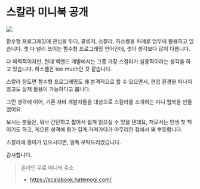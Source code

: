 # 스칼라 미니북 공개

![](https://scalabook.hatemogi.com/img/scalabook.png)

함수형 프로그래밍에 관심을 두다, 클로저, 스칼라, 하스켈을 차례로 업무에 활용하고 있습니다. 셋 다 널리 쓰이는 함수형 프로그래밍 언어인데, 셋이 생각보다 많이 다릅니다.

다 매력적이지만, 현대 백엔드 개발에서는 그중 가장 스칼라가 실용적이라는 생각을 하고 있습니다. 하스켈은 too much인 것 같습니다.

스칼라 정도면 함수형 프로그래밍도 꽤 본격적으로 할 수 있으면서, 현업 환경을 떠나지 않고도 실제 활용이 가능하다고 봅니다.

그런 생각에 이어, 기존 자바 개발자들을 대상으로 스칼라를 소개하는 미니 웹북을 만들었어요.

보시는 분들은, 워낙 간단하고 짧아서 쉽게 읽으실 수 있을 텐데요, 저로서는 인생 첫 책이기도 하고, 게으른 성격에 뭔가 길게 가져가다가 마무리한 점에서 꽤 뿌듯합니다.

스칼라에 흥미가 있으시다면, 일독 부탁드리겠습니다.

감사합니다.

> 온라인 무료 미니북 주소
> - <https://scalabook.hatemogi.com/>
